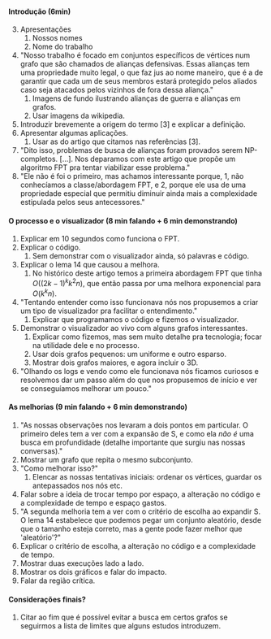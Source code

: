 #### Introdução (6min)
3. Apresentações
	1. Nossos nomes
	2. Nome do trabalho
4. "Nosso trabalho é focado em conjuntos específicos de vértices num grafo que são chamados de alianças defensivas. Essas alianças tem uma propriedade muito legal, o que faz jus ao nome maneiro, que é a de garantir que cada um de seus membros estará protegido pelos aliados caso seja atacados pelos vizinhos de fora dessa aliança."
	1. Imagens de fundo ilustrando alianças de guerra e alianças em grafos.
	2. Usar imagens da wikipedia.
5. Introduzir brevemente a origem do termo [3] e explicar a definição.
6. Apresentar algumas aplicações.
	1. Usar as do artigo que citamos nas referências [3].
7. "Dito isso, problemas de busca de alianças foram provados serem NP-completos. [...]. Nos deparamos com este artigo que propõe um algoritmo FPT pra tentar viabilizar esse problema."
8. "Ele não é foi o primeiro, mas achamos interessante porque, 1, não conhecíamos a classe/abordagem FPT, e 2, porque ele usa de uma propriedade especial que permitiu diminuir ainda mais a complexidade estipulada pelos seus antecessores."

#### O processo e o visualizador (8 min falando + 6 min demonstrando)
1. Explicar em 10 segundos como funciona o FPT.
2. Explicar o código.
	1. Sem demonstrar com o visualizador ainda, só palavras e código.
3. Explicar o lema 14 que causou a melhora.
	1. No histórico deste artigo temos a primeira abordagem FPT que tinha $O((2k-1)^k k^2n)$, que então passa por uma melhora exponencial para $O(k^kn)$. 
4. "Tentando entender como isso funcionava nós nos propusemos a criar um tipo de visualizador pra facilitar o entendimento."
	1. Explicar que programamos o código e fizemos o visualizador.
5. Demonstrar o visualizador ao vivo com alguns grafos interessantes.
	1. Explicar como fizemos, mas sem muito detalhe pra tecnologia; focar na utilidade dele e no processo.
	2. Usar dois grafos pequenos: um uniforme e outro esparso.
	3. Mostrar dois grafos maiores, e agora incluir o 3D.
6. "Olhando os logs e vendo como ele funcionava nós ficamos curiosos e resolvemos dar um passo além do que nos propusemos de início e ver se conseguíamos melhorar um pouco."

#### As melhorias (9 min falando + 6 min demonstrando)
1. "As nossas observações nos levaram a dois pontos em particular. O primeiro deles tem a ver com a expansão de S, e como ela *não é* uma busca em profundidade (detalhe importante que surgiu nas nossas conversas)."
2. Mostrar um grafo que repita o mesmo subconjunto.
3. "Como melhorar isso?"
	1. Elencar as nossas tentativas iniciais: ordenar os vértices, guardar os antepassados nos nós etc.
4. Falar sobre a ideia de trocar tempo por espaço, a alteração no código e a complexidade de tempo e espaço gastos.
7. "A segunda melhoria tem a ver com o critério de escolha ao expandir S. O lema 14 estabelece que podemos pegar um conjunto aleatório, desde que o tamanho esteja correto, mas a gente pode fazer melhor que 'aleatório'?"
8. Explicar o critério de escolha, a alteração no código e a complexidade de tempo.
9. Mostrar duas execuções lado a lado.
10. Mostrar os dois gráficos e falar do impacto.
11. Falar da região crítica.

#### Considerações finais?
1. Citar ao fim que é possível evitar a busca em certos grafos se seguirmos a lista de limites que alguns estudos introduzem.